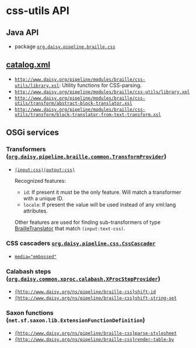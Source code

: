 # css-utils API

## Java API

- package <a href="java/org/daisy/pipeline/braille/css/" class="apidoc"><code>org.daisy.pipeline.braille.css</code></a>

## <a href="resources/META-INF/catalog.xml" class="source">catalog.xml</a>

- <a href="resources/xml/library.xsl" class="apidoc">`http://www.daisy.org/pipeline/modules/braille/css-utils/library.xsl`</a>: Utility functions for CSS-parsing.
- <a href="resources/xml/library.xpl" class="apidoc">`http://www.daisy.org/pipeline/modules/braille/css-utils/library.xpl`</a>
- <a href="resources/xml/transform/abstract-block-translator.xsl" class="apidoc">`http://www.daisy.org/pipeline/modules/braille/css-utils/transform/abstract-block-translator.xsl`</a>
- <a href="resources/xml/transform/block-translator-from-text-transform.xsl" class="apidoc">`http://www.daisy.org/pipeline/modules/braille/css-utils/transform/block-translator-from-text-transform.xsl`</a>

## OSGi services

### Transformers ([`org.daisy.pipeline.braille.common.TransformProvider`](http://daisy.github.io/pipeline/api/org/daisy/pipeline/braille/common/TransformProvider.html))

- [`(input:css)(output:css)`](java/org/daisy/pipeline/braille/css/impl/CSSBlockTransform.java)
  
  Recognized features:
  
  - `id`: If present it must be the only feature. Will match a
      transformer with a unique ID.
  - `locale`: If present the value will be used instead of any
      xml:lang attributes.
  
  Other features are used for finding sub-transformers of type
  [BrailleTranslator](http://daisy.github.io/pipeline/api/org/daisy/pipeline/braille/common/BrailleTranslator.html)
  that match `(input:text-css)`.
  
### CSS cascaders [`org.daisy.pipeline.css.CssCascader`](http://daisy.github.io/pipeline/api/org/daisy/pipeline/css/CssCascader.html)

- [`media="embossed"`](java/org/daisy/pipeline/braille/css/impl/BrailleCssCascader.java)

### Calabash steps ([`org.daisy.common.xproc.calabash.XProcStepProvider`](http://daisy.github.io/pipeline/api/org/daisy/common/xproc/calabash/XProcStepProvider.html))

- [`{http://www.daisy.org/ns/pipeline/braille-css}shift-id`](java/org/daisy/pipeline/braille/css/calabash/impl/CssShiftIdStep.java)
- [`{http://www.daisy.org/ns/pipeline/braille-css}shift-string-set`](java/org/daisy/pipeline/braille/css/calabash/impl/CssShiftStringSetStep.java)

### Saxon functions (`net.sf.saxon.lib.ExtensionFunctionDefinition`)

- [`{http://www.daisy.org/ns/pipeline/braille-css}parse-stylesheet`](java/org/daisy/pipeline/braille/css/saxon/impl/ParseStylesheetDefinition.java)
- [`{http://www.daisy.org/ns/pipeline/braille-css}render-table-by`](java/org/daisy/pipeline/braille/css/saxon/impl/RenderTableByDefinition.java)



<link rev="dp2:doc" href="./"/>
<link rel="rdf:type" href="http://www.daisy.org/ns/pipeline/apidoc"/>
